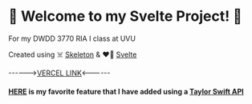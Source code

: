 # :love_letter: Welcome to my Svelte Project! :love_letter:

For my DWDD 3770 RIA I class at UVU

Created using :skull_and_crossbones: [Skeleton](https://www.skeleton.dev/) & :heart_on_fire: [Svelte](https://learn.svelte.dev/tutorial/welcome-to-svelte)




------>[VERCEL LINK](https://dwdd-3770-starter-svelte.vercel.app/)<------



#### [HERE](https://dwdd-3770-starter-svelte.vercel.app/tutorial) is my favorite feature that I have added using a [Taylor Swift API](https://github.com/sarbor/taylor_swift_api)
